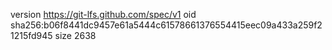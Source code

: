 version https://git-lfs.github.com/spec/v1
oid sha256:b06f8441dc9457e61a5444c61578661376554415eec09a433a259f21215fd945
size 2638
